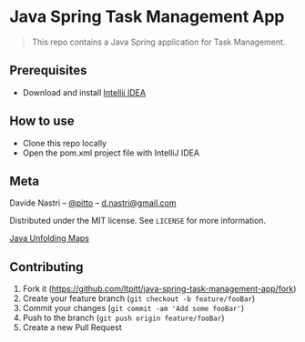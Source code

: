 # Java Spring Task Management App
> This repo contains a Java Spring application for Task Management.

## Prerequisites

- Download and install [Intellij IDEA](https://www.jetbrains.com/idea/download)

## How to use

- Clone this repo locally
- Open the pom.xml project file with IntelliJ IDEA

## Meta

Davide Nastri – [@pitto](https://twitter.com/pitto) – d.nastri@gmail.com

Distributed under the MIT license. See ``LICENSE`` for more information.

[Java Unfolding Maps](https://github.com/ltpitt/java-spring-task-management-app)

## Contributing

1. Fork it (<https://github.com/ltpitt/java-spring-task-management-app/fork>)
2. Create your feature branch (`git checkout -b feature/fooBar`)
3. Commit your changes (`git commit -am 'Add some fooBar'`)
4. Push to the branch (`git push origin feature/fooBar`)
5. Create a new Pull Request
